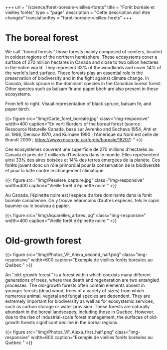 +++
url = "/science/foret-boreale-vieilles-forets"
title = "Forêt boréale et vieilles forêts"
type = "page"
description =  "Cette description doit être changée"
translationKey = "foret-boreale-vieilles-forets"
+++

# The boreal forest
We call ''boreal forests'' those forests mainly composed of conifers, located in coldest regions of the northern hemisphere. 
These ecosystems cover a surface of 270 million hectares in Canada and close to two billion hectares in the entire world.
They represent 33% of the woodlands and cover 14% of the world's land surface. These forests play an essential role in the preservation of biodiversity and in the fight against climate change. 
In Canada, black spruce is the dominant species in the Canadian boreal forest. Other species such as balsam fir and paper birch are also present in these ecosystems. 

From left to right. 
Visual representation of black spruce, balsam fir, and paper birch. 



{{< figure src="/img/Carte_foret_boreale.jpg" class="img-responsive" width=400 caption="En vert: Borders of the boreal forest (source : Ressource Naturelle Canada, basé sur Avrenko and Sochava 1954, Ahti et al. 1968, Denisov 1970, and Kurnaev 1990 ; l’Amérique du Nord est celle de Brandt 2009 ; https://www.rncan.gc.ca/forets/boreale/18207) " >}}

Ces écosystèmes couvrent une superficie de 270 millions d’hectares au Canada et près de 2 milliards d’hectares dans le monde. Elles représentent ainsi 33% des aires boisées et 14% des terres émergées de la planète. Ces forêts jouent donc un rôle primordial pour la conservation de la biodiversité et pour la lutte contre le changement climatique.

{{< figure src="/img/Pessiere_capture.jpg" class="img-responsive" width=400 caption="Vieille forêt d’épinette noire " >}}


Au Canada, l’épinette noire est l’espèce d’arbre dominante dans la forêt boréale canadienne. On y trouve néanmoins d’autres espèces, tels le sapin baumier ou le bouleau à papier.

{{< figure src="/img/Aquarelles_arbres.jpg" class="img-responsive" width=400 caption="Vieille forêt d’épinette noire " >}}

# Old-growth forest

{{< figure src="/img/Photos_VF_Alexa_second_half.png" class="img-responsive" width=600 caption="Exemple de vieilles forêts boréales au Québec " >}}

An ''old-growth forest'' is a forest within which coexists many different generations of trees, where tree death and regeneration are two entangled processes. 
The old-growth forests often contain elements absent in younger forests (dead wood, trees of a variety of sizes) from which numerous animal, vegetal and fungal species are dependent.
They are extremely important for biodiversity as well as for ecosystemic services, such as carbon storage or water provision.
These forests are naturally abundant in the boreal landscapes, including those in Quebec. However, due to the rise of industrial-scale forest management, the surfaces of old-growth forests significant decline in the boreal regions.


{{< figure src="/img/Photos_VF_Alexa_first_half.png" class="img-responsive" width=600 caption="Exemple de vieilles forêts boréales au Québec " >}}



